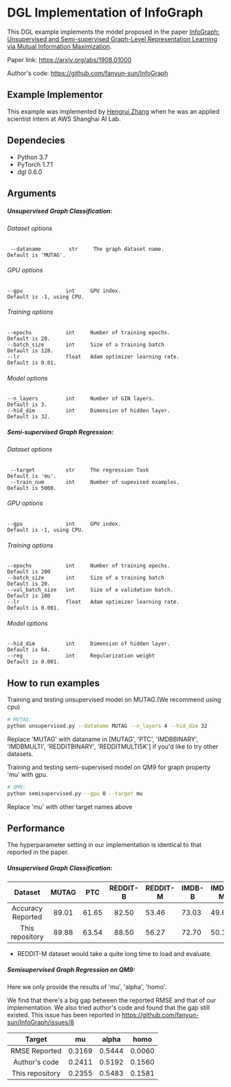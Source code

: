 # DGL Implementation of InfoGraph
This DGL example implements the model proposed in the paper [InfoGraph: Unsupervised and Semi-supervised Graph-Level Representation Learning via Mutual Information Maximization](https://arxiv.org/abs/1908.01000).

Paper link: https://arxiv.org/abs/1908.01000

Author's code: https://github.com/fanyun-sun/InfoGraph

## Example Implementor

This example was implemented by [Hengrui Zhang](https://github.com/hengruizhang98) when he was an applied scientist intern at AWS Shanghai AI Lab.

## Dependecies

- Python 3.7
- PyTorch 1.7.1
- dgl 0.6.0

## Arguments

##### 	Unsupervised Graph Classification:

###### Dataset options

```
 --dataname         str     The graph dataset name.               Default is 'MUTAG'.
```

###### GPU options

```
--gpu              int     GPU index.                             Default is -1, using CPU.
```

###### Training options

```
--epochs           int     Number of training epochs.             Default is 20.
--batch_size       int     Size of a training batch               Default is 128.
--lr               float   Adam optimizer learning rate.          Default is 0.01.
```

###### Model options

```
--n_layers         int     Number of GIN layers.                  Default is 3.
--hid_dim          int     Dimension of hidden layer.             Default is 32.
```

##### 	Semi-supervised Graph Regression:

###### Dataset options

```
 --target          str     The regression Task                    Default is 'mu'.
 --train_num       int     Number of supevised examples.          Default is 5000.
```

###### GPU options

```
--gpu              int     GPU index.                             Default is -1, using CPU.
```

###### Training options

```
--epochs           int     Number of training epochs.             Default is 200
--batch_size       int     Size of a training batch               Default is 20.
--val_batch_size   int     Size of a validation batch.            Default is 100
--lr               float   Adam optimizer learning rate.          Default is 0.001.
```

###### Model options

```
--hid_dim          int     Dimension of hidden layer.             Default is 64.
--reg              int     Regularization weight                  Default is 0.001.
```

## 

## How to run examples

Training and testing unsupervised model on MUTAG.(We recommend using cpu)

```bash
# MUTAG:
python unsupervised.py --dataname MUTAG --n_layers 4 --hid_dim 32
```

Replace 'MUTAG' with dataname in [MUTAG', 'PTC', 'IMDBBINARY', 'IMDBMULTI', 'REDDITBINARY', 'REDDITMULTI5K'] if you'd like to try other datasets.

Training and testing semi-supervised model on QM9 for graph property 'mu' with gpu.

```bash
# QM9:
python semisupervised.py --gpu 0 --target mu
```

Replace 'mu' with other target names above

## 	Performance

The hyperparameter setting in our implementation is identical to that reported in the paper.

##### Unsupervised Graph Classification:

|      Dataset      | MUTAG |  PTC  | REDDIT-B | REDDIT-M | IMDB-B | IMDB-M |
| :---------------: | :---: | :---: | :------: | -------- | ------ | ------ |
| Accuracy Reported | 89.01 | 61.65 |  82.50   | 53.46    | 73.03  | 49.69  |
|  This repository  | 89.88 | 63.54 |  88.50   | 56.27    | 72.70  | 50.13  |

* REDDIT-M dataset would take a quite long time to load and evaluate. 

##### Semisupervised Graph Regression on QM9:

Here we only provide the results of 'mu', 'alpha', 'homo'.

We find that there's a big gap between the reported RMSE and that of our implementation. We also tried author's code and found that the gap still existed. This issue has been reported in https://github.com/fanyun-sun/InfoGraph/issues/8

|     Target      |   mu   | alpha  |  homo  |
| :-------------: | :----: | :----: | :----: |
|  RMSE Reported  | 0.3169 | 0.5444 | 0.0060 |
|  Author's code  | 0.2411 | 0.5192 | 0.1560 |
| This repository | 0.2355 | 0.5483 | 0.1581 |

